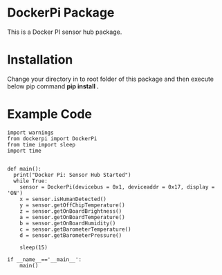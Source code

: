 # DockerPi Package

This is a Docker PI sensor hub package.

# Installation
Change your directory in to root folder of this package and then execute below pip command
**pip install .**



# Example Code

~~~
import warnings
from dockerpi import DockerPi
from time import sleep
import time


def main():
  print("Docker Pi: Sensor Hub Started")
  while True:
    sensor = DockerPi(devicebus = 0x1, deviceaddr = 0x17, display = 'ON')
    x = sensor.isHumanDetected()
    y = sensor.getOffChipTemperature()
    z = sensor.getOnBoardBrightness()
    a = sensor.getOnBoardTemperature()
    b = sensor.getOnBoardHumidity()
    c = sensor.getBarometerTemperature()
    d = sensor.getBarometerPressure()

    sleep(15)

if __name__=='__main__':
    main()
~~~
